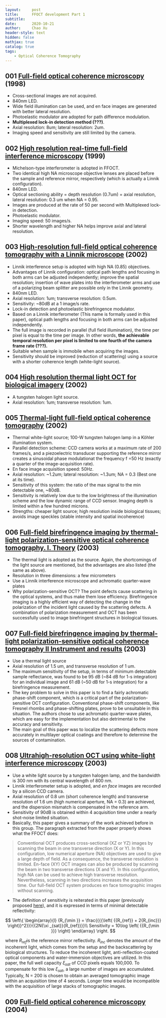 ```yaml
---
layout:     post
title:      FFOCT development Part 1
subtitle:   
date:       2020-10-21
author:     Chao Xu
header-style: text
hidden: false
mathjax: true
catalog: true
tags:
    - Optical Coherence Tomography
---
```


## 001 [Full-field optical coherence microscopy](https://www.osapublishing.org/abstract.cfm?URI=ol-23-4-244) (1998)

- Cross-sectional images are not acquired.
- 840nm LED.
- Wide field illumination can be used, and en face images are generated with better lateral resolution. 
- Photoelastic modulator are adopted for path difference modulation.  
- **Multiplexed lock-in detection method (???)**.  
- Axial resolution: 8um; lateral resolution: 2um.  
- Imaging speed and sensitivity are still limited by the camera.

## 002 [High resolution real-time full-field interference microscopy](http://proceedings.spiedigitallibrary.org/proceeding.aspx?articleid=977024) (1999)

- Michelson-type interferometer is adopted in FFOCT. 
- Two identical high NA microscope objective lenses are placed before the sample and reference mirror, respectively (which is actually a Linnik configuration).
- 840nm LED.
- Optical sectioning ability = depth resolution (0.7um) = axial resolution, lateral resolution: 0.3 um when NA = 0.95.  
- Images are produced at the rate of 50 per second with Multiplexed lock-in detection.  
- Photoelastic modulator.
- Imaging speed: 50 images/s.  
- Shorter wavelength and higher NA helps improve axial and lateral resolution.

## 003 [High-resolution full-field optical coherence tomography with a Linnik microscope](https://www.osapublishing.org/ao/abstract.cfm?uri=ao-41-4-805) (2002)

- Linnik interference setup is adopted with high NA (0.85) objectives. 
- Advantages of Linnik configuration: optical path lengths and focusing in both arms can be adjusted independently; improve the spatial resolution; insertion of wave plates into the interferometer arms and use of a polarizing beam splitter are possible only in the Linnik geometry.
- 840nm LED.
- Axial resolution: 1um; transverse resolution: 0.5um.
- Sensitivity: ~80dB at a 1 image/s rate.
- Lock-in detection and photoelastic birefringence modulator.
- Based on a Linnik interferometer (This name is formally used in this paper), optical path lengths and focusing in both arms can be adjusted independently. 
- The full image is recorded in parallel (full field illumination), the time per pixel is equal to the time per image. In other words, **the achievable temporal resolution per pixel is limited to one fourth of the camera frame rate (???).**
- Suitable when sample is immobile when acquiring the images.
- Sensitivity should be improved (reduction of scattering) using a source with a shorter coherence length (white-light source).

## 004 [High resolution thermal light OCT for biological imagery](https://www.osapublishing.org/abstract.cfm?URI=BIO-2002-SuG5) (2002)

- A tungsten halogen light source.
- Axial resolution: 1um; transverse resolution: 1um.

## 005 [Thermal-light full-field optical coherence tomography](https://www.osapublishing.org/abstract.cfm?URI=ol-27-7-530) (2002)

- Thermal white-light source; 100-W tungsten halogen lamp in a Köhler illumination system.
- Parallel detection scheme: CCD camera works at a maximum rate of 200 frames/s, and a piezoelectric transducer supporting the reference mirror creates a sinusoidal phase modulationat the frequency f =50 Hz (exactly a quarter of the image-acquisition rate).
- En face image acquisition speed: 50Hz.
- Axial resolution: ~1.2um; lateral resolution: ~1.3um; NA = 0.3 (Best one at its time).
- Sensitivity of this system: the ratio of the max signal to the min detectable one, ~80dB. 
- Sensitivity is relatively low due to the low brightness of the illumination scheme and the low dynamic range of  CCD sensor. Imaging depth is limited within a few hundred microns.
- Strengths: cheaper light source; high resolution inside biological tissues;  avoids image speckles (stable intensity and spatial incoherence)

## 006 [Full-field birefringence imaging by thermal-light polarization-sensitive optical coherence tomography. I. Theory](https://www.osapublishing.org/abstract.cfm?URI=ao-42-19-3800) (2003)

- The thermal light is adopted as the source. Again, the shortcomings of the light source are mentioned, but the  advantages are also listed (the same as above).
- Resolution in three dimensions: a few micrometers
- Use a Linnik interference microscope and  achromatic quarter-wave plates
- Why polarization-sensitive OCT?  The point defects cause scattering in the optical systems, and thus make them lose efficiency. Birefringence imaging is  a highly efficient way of detecting the change in the polarization of the incident light caused by the scattering defects. A combination of polarization measurement and OCT has been successfully used to image birefringent structures in biological tissues.

## 007 [Full-field birefringence imaging by thermal-light polarization-sensitive optical coherence tomography II Instrument and results](https://www.osapublishing.org/ao/abstract.cfm?uri=ao-42-19-3811) (2003)

- Use a thermal light source
- Axial resolution of 1.5 um, and transverse resolution of 1 um.  
- The maximum sensitivity of the setup, in terms of minimum detectable sample reflectance, was found to be 95 dB (~84 dB for 1-s integration) for an individual image and 61 dB (~50 dB for 1-s integration) for a birefringence measurement.
- The key problem to solve in this paper is to find  a fairly achromatic phase-shift component, which is a critical part of the polarization-sensitive OCT configuration.  Conventional phase-shift components, like Fresnel rhombs and phase-shifting plates, prove to be unsuitable in this situation. The authors chose to use achromatic quarter-wave plates, which are easy for the implementation but also detrimental to the accuracy and sensitivity. 
- The main goal of this paper was to localize the scattering defects more accurately in multilayer optical coatings and therefore to determine the sources of contamination. 

## 008 [Ultrahigh-resolution OCT using white-light interference microscopy](http://proceedings.spiedigitallibrary.org/proceeding.aspx?doi=10.1117/12.477631) (2003)

- Use a white light source by a tungsten halogen lamp, and the bandwidth is 300 nm with its central wavelength of 800 nm. 
- Linnik interferometer setup is adopted, and *en face* images are recorded by a silicon CCD camera.
- Axial resolution of 0.8 um (short coherence length) and transverse resolution of 1.6 um (high numerical aperture, NA = 0.3) are achieved, and the dispersion mismatch is compensated in the reference arm.
- Sensitivity of 90dB is obtained within 4 acquisition time under a nearly shot-noise limited situation.
- Basically, this paper gives a summary of the work achieved before in this group.  The paragraph extracted from the paper properly shows what the FFOCT does:

> Conventional OCT produces cross-sectional (XZ or YZ) images by scanning the beam in one transverse direction (X or Y). In this configuration, low numerical aperture (NA) objectives are used to give a large depth of field. As a consequence, the transverse resolution is limited. En-face (XY) OCT images can also be produced by scanning the beam in two transverse directions (X and Y). In this configuration, high NA can be used to achieve high transverse resolution. Nevertheless, scanning in two directions increases the acquisition time. Our full-field OCT system produces en face tomographic images without scanning.

- The definition of sensitivity is reiterated in this paper (previously proposed [here](https://www.osapublishing.org/ao/abstract.cfm?uri=ao-41-4-805)), and it is expressed in terms of minimal detectable reflectivity:

$$
\left\{ \begin{array}{l}
{R_{\min }} = \frac{{{{\left( {{R_{ref}} + 2{R_{inc}}} \right)}^2}}}{{2N{\xi _{sat}}{R_{ref}}}}\\
Sensitivity = 10\log \left( {{R_{\min }}} \right)
\end{array} \right.
$$

where $R_{ref}$is the reference mirror reflectivity. $R_{inc}$ denotes the amount of the incoherent light, which comes from the setup and the backscattering by biological structures. To reduce the incoherent light, anti-reflection-coated optical components and water-immersion objectives are utilized. In this paper, the full well capacity ${{\xi _{sat}}}$ of CCD pixels equals 100,000. To compensate for this low ${{\xi _{sat}}}$, a large number of images are accumulated. Typically, N = 200 is chosen to obtain an averaged tomographic image within an acquisition time of 4 seconds. Longer time would be incompatible with the acquisition of large stacks of tomographic images. 

## 009 [Full-field optical coherence microscopy](http://proceedings.spiedigitallibrary.org/proceeding.aspx?articleid=1317047) (2004)

